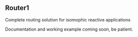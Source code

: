 ## Router1 

Complete routing solution for isomophic reactive applications

Documentation and working example coming soon, be patient. 
